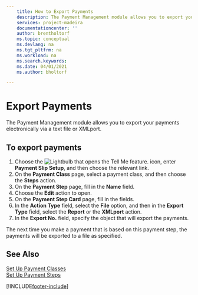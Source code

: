 ```yaml
---
    title: How to Export Payments
    description: The Payment Management module allows you to export your payments electronically via a text file or XMLport.
    services: project-madeira 
    documentationcenter: ''
    author: brentholtorf
    ms.topic: conceptual
    ms.devlang: na
    ms.tgt_pltfrm: na
    ms.workload: na
    ms.search.keywords:
    ms.date: 04/01/2021
    ms.author: bholtorf

---
```

# Export Payments
The Payment Management module allows you to export your payments electronically via a text file or XMLport.  

## To export payments  

1.  Choose the ![Lightbulb that opens the Tell Me feature.](../../media/ui-search/search_small.png "Tell me what you want to do") icon, enter **Payment Slip Setup**, and then choose the relevant link.  
2.  On the **Payment Class** page, select a payment class, and then choose the **Steps** action.  
3.  On the **Payment Step** page, fill in the **Name** field.  
4.  Choose the **Edit** action to open.  
5.  On the **Payment Step Card** page, fill in the fields.  
6.  In the **Action Type** field, select the **File** option, and then in the **Export Type** field, select the **Report** or the **XMLport** action.  
7.  In the **Export No.** field, specify the object that will export the payments.  

The next time you make a payment that is based on this payment step, the payments will be exported to a file as specified.  

## See Also  
 [Set Up Payment Classes](how-to-set-up-payment-classes.md)   
 [Set Up Payment Steps](/dynamics365/business-central/LocalFunctionality/France/how-to-set-up-payment-classes)


[!INCLUDE[footer-include](../../includes/footer-banner.md)]